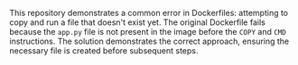 This repository demonstrates a common error in Dockerfiles: attempting to copy and run a file that doesn't exist yet.  The original Dockerfile fails because the `app.py` file is not present in the image before the `COPY` and `CMD` instructions. The solution demonstrates the correct approach, ensuring the necessary file is created before subsequent steps.